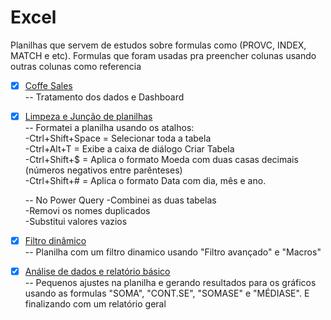# Excel

Planilhas que servem de estudos sobre formulas como (PROVC, INDEX, MATCH e etc). Formulas que foram usadas pra preencher colunas usando outras colunas como referencia

- [x] [Coffe Sales](https://github.com/ThiagoAoki88/Excel/tree/main/excel-project-coffee-sales-main)<br />
    -- Tratamento dos dados e Dashboard<br />

- [x] [Limpeza e Junção de planilhas](https://github.com/ThiagoAoki88/Excel/tree/main/Limpeza%20e%20Jun%C3%A7%C3%A3o%20de%20planilhas)<br />
    -- Formatei a planilha usando os atalhos:<br />
	-Ctrl+Shift+Space = Selecionar toda a tabela<br />
	-Ctrl+Alt+T = Exibe a caixa de diálogo Criar Tabela<br />
	-Ctrl+Shift+$ = Aplica o formato Moeda com duas casas decimais (números negativos entre parênteses)<br />
	-Ctrl+Shift+# = Aplica o formato Data com dia, mês e ano.<br />

    -- No Power Query
	-Combinei as duas tabelas<br />
	-Removi os nomes duplicados<br />
	-Substitui valores vazios<br />

 - [x] [Filtro dinâmico](https://github.com/ThiagoAoki88/Excel/tree/main/Filtro%20din%C3%A2mico)<br />
    -- Planilha com um filtro dinamico usando "Filtro avançado" e "Macros"<br />

 - [x] [Análise de dados e relatório básico](https://github.com/ThiagoAoki88/Excel/tree/main/An%C3%A1lise%20de%20dados%20e%20relat%C3%B3rio%20b%C3%A1sico)<br />
    -- Pequenos ajustes na planilha e gerando resultados para os gráficos usando as formulas "SOMA", "CONT.SE", "SOMASE" e "MÉDIASE". E finalizando com um relatório geral <br />
	

